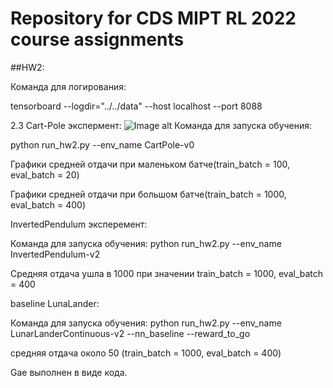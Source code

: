 # Repository for CDS MIPT RL 2022 course assignments
##HW2:

Команда для логирования:

tensorboard --logdir="../../data" --host localhost --port 8088

2.3 
Cart-Pole экспермент:
![Image alt](https://github.com/Gricha1/mipt-rl-hw-2022/HW_2_Gorbov/images/image.png)
Команда для запуска обучения:

python run_hw2.py --env_name CartPole-v0

Графики средней отдачи при маленьком батче(train_batch = 100, eval_batch = 20)



Графики средней отдачи при большом батче(train_batch = 1000, eval_batch = 400)



InvertedPendulum эксперемент:

Команда для запуска обучения:
python run_hw2.py --env_name InvertedPendulum-v2

Средняя отдача ушла в 1000 при значении train_batch = 1000, eval_batch = 400



baseline LunaLander: 

Команда для запуска обучения:
python run_hw2.py --env_name LunarLanderContinuous-v2 --nn_baseline --reward_to_go

средняя отдача около 50 (train_batch = 1000, eval_batch = 400)


Gae выполнен в виде кода.

